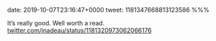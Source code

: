 date: 2019-10-07T23:16:47+0000
tweet: 1181347668813123586
%%%

It’s really good. Well worth a read. [twitter.com/jnadeau/status/1181320973062066176](https://twitter.com/jnadeau/status/1181320973062066176)

